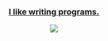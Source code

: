<!-- Feel free to visit ![](https://img.shields.io/badge/bombar-dev-brightgreen) -->
  

<h3 align="center"><a href="https://bombar.dev">I like writing programs.</a></h3>
<p align="center"><img align="center" src="https://github-readme-stats.vercel.app/api?username=ubombar&show_icons=true&line_height=27&count_private=true&title_color=ffffff&text_color=c9cacc&icon_color=2bbc8a&bg_color=1d1f21"></img></p>




